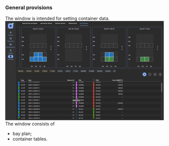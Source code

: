 ### General provisions
The window is intended for setting container data.
![General view of the tab "Containers"](/assets/image/program_sheets/en/sheet05_loading/tab07_containers/container_general.png "General view of the tab 'Containers'")
The window consists of
- bay plan;
- container tables.